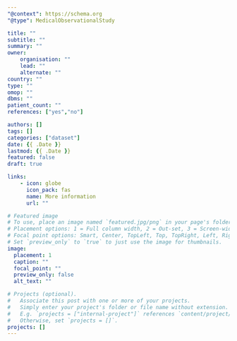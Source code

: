 ```yaml
---
"@context": https://schema.org
"@type": MedicalObservationalStudy

title: ""
subtitle: ""
summary: ""
owner:
    organisation: ""
    lead: ""
    alternate: ""
country: ""
type: ""
omop: ""
dbms: ""
patient_count: ""
references: ["yes","no"]

authors: []
tags: []
categories: ["dataset"]
date: {{ .Date }}
lastmod: {{ .Date }}
featured: false
draft: true

links:
    - icon: globe
      icon_pack: fas
      name: More information
      url: ""

# Featured image
# To use, place an image named `featured.jpg/png` in your page's folder.
# Placement options: 1 = Full column width, 2 = Out-set, 3 = Screen-width
# Focal point options: Smart, Center, TopLeft, Top, TopRight, Left, Right, BottomLeft, Bottom, BottomRight
# Set `preview_only` to `true` to just use the image for thumbnails.
image:
  placement: 1
  caption: ""
  focal_point: ""
  preview_only: false
  alt_text: ""

# Projects (optional).
#   Associate this post with one or more of your projects.
#   Simply enter your project's folder or file name without extension.
#   E.g. `projects = ["internal-project"]` references `content/project/deep-learning/index.md`.
#   Otherwise, set `projects = []`.
projects: []
---
```


